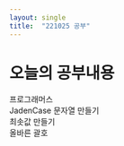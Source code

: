 ```yaml
---
layout: single
title:  "221025 공부"
---
```


# 오늘의 공부내용 

프로그래머스  
JadenCase 문자열 만들기  
최솟값 만들기  
올바른 괄호  

